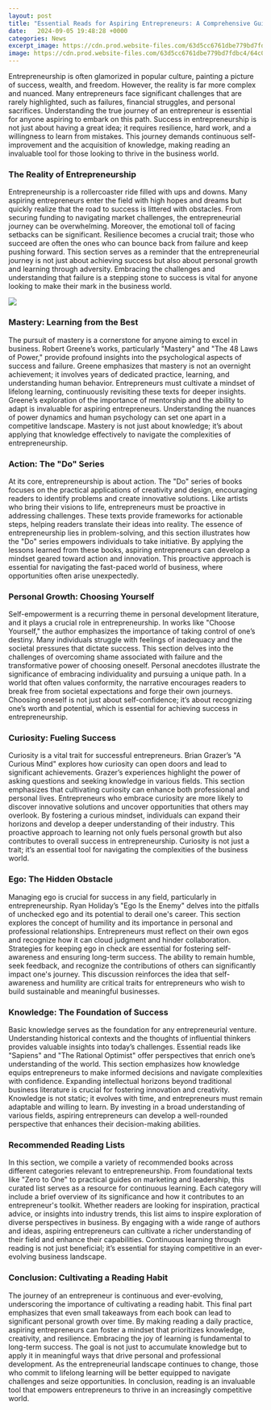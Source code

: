 ```yaml
---
layout: post
title: "Essential Reads for Aspiring Entrepreneurs: A Comprehensive Guide"
date:   2024-09-05 19:48:28 +0000
categories: News
excerpt_image: https://cdn.prod.website-files.com/63d5cc6761dbe779bd7fdbc4/64c039cab4b0f109de95c7a0_Essential-Books-for-Aspiring-Entrepreneurs.jpg
image: https://cdn.prod.website-files.com/63d5cc6761dbe779bd7fdbc4/64c039cab4b0f109de95c7a0_Essential-Books-for-Aspiring-Entrepreneurs.jpg
---
```


Entrepreneurship is often glamorized in popular culture, painting a picture of success, wealth, and freedom. However, the reality is far more complex and nuanced. Many entrepreneurs face significant challenges that are rarely highlighted, such as failures, financial struggles, and personal sacrifices. Understanding the true journey of an entrepreneur is essential for anyone aspiring to embark on this path. Success in entrepreneurship is not just about having a great idea; it requires resilience, hard work, and a willingness to learn from mistakes. This journey demands continuous self-improvement and the acquisition of knowledge, making reading an invaluable tool for those looking to thrive in the business world.
### The Reality of Entrepreneurship
Entrepreneurship is a rollercoaster ride filled with ups and downs. Many aspiring entrepreneurs enter the field with high hopes and dreams but quickly realize that the road to success is littered with obstacles. From securing funding to navigating market challenges, the entrepreneurial journey can be overwhelming. Moreover, the emotional toll of facing setbacks can be significant. Resilience becomes a crucial trait; those who succeed are often the ones who can bounce back from failure and keep pushing forward. This section serves as a reminder that the entrepreneurial journey is not just about achieving success but also about personal growth and learning through adversity. Embracing the challenges and understanding that failure is a stepping stone to success is vital for anyone looking to make their mark in the business world.

![](https://cdn.prod.website-files.com/63d5cc6761dbe779bd7fdbc4/64c039cab4b0f109de95c7a0_Essential-Books-for-Aspiring-Entrepreneurs.jpg)
### Mastery: Learning from the Best
The pursuit of mastery is a cornerstone for anyone aiming to excel in business. Robert Greene’s works, particularly "Mastery" and "The 48 Laws of Power," provide profound insights into the psychological aspects of success and failure. Greene emphasizes that mastery is not an overnight achievement; it involves years of dedicated practice, learning, and understanding human behavior. Entrepreneurs must cultivate a mindset of lifelong learning, continuously revisiting these texts for deeper insights. Greene’s exploration of the importance of mentorship and the ability to adapt is invaluable for aspiring entrepreneurs. Understanding the nuances of power dynamics and human psychology can set one apart in a competitive landscape. Mastery is not just about knowledge; it’s about applying that knowledge effectively to navigate the complexities of entrepreneurship.
### Action: The "Do" Series
At its core, entrepreneurship is about action. The "Do" series of books focuses on the practical applications of creativity and design, encouraging readers to identify problems and create innovative solutions. Like artists who bring their visions to life, entrepreneurs must be proactive in addressing challenges. These texts provide frameworks for actionable steps, helping readers translate their ideas into reality. The essence of entrepreneurship lies in problem-solving, and this section illustrates how the "Do" series empowers individuals to take initiative. By applying the lessons learned from these books, aspiring entrepreneurs can develop a mindset geared toward action and innovation. This proactive approach is essential for navigating the fast-paced world of business, where opportunities often arise unexpectedly.
### Personal Growth: Choosing Yourself
Self-empowerment is a recurring theme in personal development literature, and it plays a crucial role in entrepreneurship. In works like "Choose Yourself," the author emphasizes the importance of taking control of one’s destiny. Many individuals struggle with feelings of inadequacy and the societal pressures that dictate success. This section delves into the challenges of overcoming shame associated with failure and the transformative power of choosing oneself. Personal anecdotes illustrate the significance of embracing individuality and pursuing a unique path. In a world that often values conformity, the narrative encourages readers to break free from societal expectations and forge their own journeys. Choosing oneself is not just about self-confidence; it’s about recognizing one’s worth and potential, which is essential for achieving success in entrepreneurship.
### Curiosity: Fueling Success
Curiosity is a vital trait for successful entrepreneurs. Brian Grazer’s "A Curious Mind" explores how curiosity can open doors and lead to significant achievements. Grazer’s experiences highlight the power of asking questions and seeking knowledge in various fields. This section emphasizes that cultivating curiosity can enhance both professional and personal lives. Entrepreneurs who embrace curiosity are more likely to discover innovative solutions and uncover opportunities that others may overlook. By fostering a curious mindset, individuals can expand their horizons and develop a deeper understanding of their industry. This proactive approach to learning not only fuels personal growth but also contributes to overall success in entrepreneurship. Curiosity is not just a trait; it’s an essential tool for navigating the complexities of the business world.
### Ego: The Hidden Obstacle
Managing ego is crucial for success in any field, particularly in entrepreneurship. Ryan Holiday’s "Ego Is the Enemy" delves into the pitfalls of unchecked ego and its potential to derail one's career. This section explores the concept of humility and its importance in personal and professional relationships. Entrepreneurs must reflect on their own egos and recognize how it can cloud judgment and hinder collaboration. Strategies for keeping ego in check are essential for fostering self-awareness and ensuring long-term success. The ability to remain humble, seek feedback, and recognize the contributions of others can significantly impact one's journey. This discussion reinforces the idea that self-awareness and humility are critical traits for entrepreneurs who wish to build sustainable and meaningful businesses.
### Knowledge: The Foundation of Success
Basic knowledge serves as the foundation for any entrepreneurial venture. Understanding historical contexts and the thoughts of influential thinkers provides valuable insights into today’s challenges. Essential reads like "Sapiens" and "The Rational Optimist" offer perspectives that enrich one’s understanding of the world. This section emphasizes how knowledge equips entrepreneurs to make informed decisions and navigate complexities with confidence. Expanding intellectual horizons beyond traditional business literature is crucial for fostering innovation and creativity. Knowledge is not static; it evolves with time, and entrepreneurs must remain adaptable and willing to learn. By investing in a broad understanding of various fields, aspiring entrepreneurs can develop a well-rounded perspective that enhances their decision-making abilities.
### Recommended Reading Lists
In this section, we compile a variety of recommended books across different categories relevant to entrepreneurship. From foundational texts like "Zero to One" to practical guides on marketing and leadership, this curated list serves as a resource for continuous learning. Each category will include a brief overview of its significance and how it contributes to an entrepreneur's toolkit. Whether readers are looking for inspiration, practical advice, or insights into industry trends, this list aims to inspire exploration of diverse perspectives in business. By engaging with a wide range of authors and ideas, aspiring entrepreneurs can cultivate a richer understanding of their field and enhance their capabilities. Continuous learning through reading is not just beneficial; it’s essential for staying competitive in an ever-evolving business landscape.
### Conclusion: Cultivating a Reading Habit
The journey of an entrepreneur is continuous and ever-evolving, underscoring the importance of cultivating a reading habit. This final part emphasizes that even small takeaways from each book can lead to significant personal growth over time. By making reading a daily practice, aspiring entrepreneurs can foster a mindset that prioritizes knowledge, creativity, and resilience. Embracing the joy of learning is fundamental to long-term success. The goal is not just to accumulate knowledge but to apply it in meaningful ways that drive personal and professional development. As the entrepreneurial landscape continues to change, those who commit to lifelong learning will be better equipped to navigate challenges and seize opportunities. In conclusion, reading is an invaluable tool that empowers entrepreneurs to thrive in an increasingly competitive world.